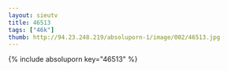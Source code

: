 ```yaml
--- 
layout: sieutv
title: 46513
tags: ["46k"]
thumb: http://94.23.248.219/absoluporn-1/image/002/46513.jpg
---
```

{% include absoluporn key="46513" %} 
